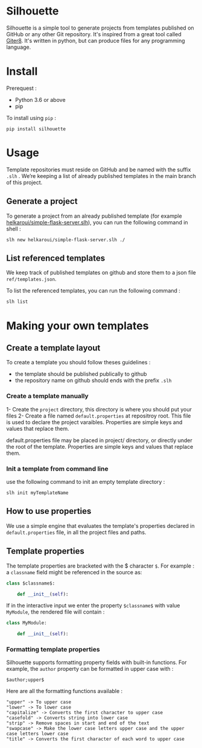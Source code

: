 # Silhouette
Silhouette is a simple tool to generate projects from templates published on GitHub or any other Git repository. It's inspired from a great tool called [Giter8](http://www.foundweekends.org/giter8/index.html). It's written in python, but can produce files for any programming language.

# Install 
Prerequest : 
- Python 3.6 or above
- pip

To install using `pip` :
```shell
pip install silhouette
```

# Usage
Template repositories must reside on GitHub and be named with the suffix `.slh` . We’re keeping a list of already published templates in the main branch of this project. 

## Generate a project 
To generate a project from an already published template (for example [helkaroui/simple-flask-server.slh](https://github.com/helkaroui/simple-flask-server.slh)), you can run the following command in shell :

```shell
slh new helkaroui/simple-flask-server.slh ./
```


## List referenced templates
We keep track of published templates on github and store them to a json file `ref/templates.json`.

To list the referenced templates, you can run the following command :
```shell
slh list
```


# Making your own templates

## Create a template layout
To create a template you should follow theses guidelines :
- the template should be published publically to github
- the repository name on github should ends with the prefix `.slh`


### Create a template manually
1- Create the `project` directory, this directory is where you should put your files
2- Create a file named `default.properties` at repositroy root. This file is used to declare the project varaibles. Properties are simple keys and values that replace them. 

default.properties file may be placed in project/ directory, or directly under the root of the template. Properties are simple keys and values that replace them. 

### Init a template from command line
use the following command to init an empty template directory :

```shell
slh init myTemplateName
```

## How to use properties
We use a simple engine that evaluates the template's properties declared in `default.properties` file, in all the project files and paths.

## Template properties
The template properties are bracketed with the $ character `$`. For example : a `classname` field might be referenced in the source as: 

```python
class $classname$:

    def __init__(self):
```

If in the interactive input we enter the property `$classname$` with value `MyModule`, the rendered file will contain :

```python
class MyModule:

    def __init__(self):
```

### Formatting template properties
Silhouette supports formatting property fields with built-in functions. For example, the `author` property can be formatted in upper case with :
```
$author;upper$
```

Here are all the formatting functions available :

    "upper" -> To upper case
    "lower" -> To lower case
    "capitalize" -> Converts the first character to upper case
    "casefold" -> Converts string into lower case
    "strip" -> Remove spaces in start and end of the text
    "swapcase" -> Make the lower case letters upper case and the upper case letters lower case
    "title" -> Converts the first character of each word to upper case


